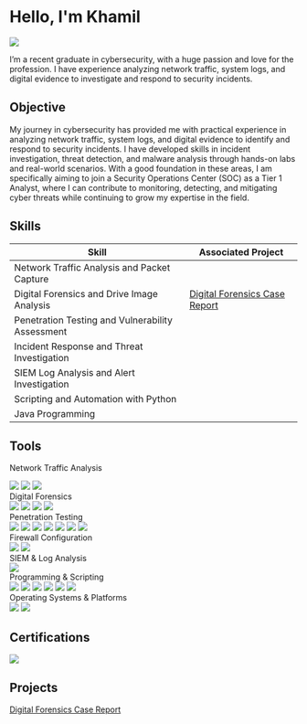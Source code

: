 # Hello, I'm Khamil
<a href="www.linkedin.com/in/khamil-t"><img src="https://img.shields.io/badge/-LinkedIn-0072b1?&style=for-the-badge&logo=linkedin&logoColor=white" /></a>

I’m a recent graduate in cybersecurity, with a huge passion and love for the profession. I have experience analyzing network traffic, system logs, and digital evidence to investigate and respond to security incidents.

## Objective

My journey in cybersecurity has provided me with practical experience in analyzing network traffic, system logs, and digital evidence to identify and respond to security incidents. I have developed skills in incident investigation, threat detection, and malware analysis through hands-on labs and real-world scenarios. With a good foundation in these areas, I am specifically aiming to join a Security Operations Center (SOC) as a Tier 1 Analyst, where I can contribute to monitoring, detecting, and mitigating cyber threats while continuing to grow my expertise in the field.


## Skills

| Skill                                            |     Associated Project     |
|--------------------------------------------------|----------------------------|
| Network Traffic Analysis and Packet Capture	     | 
| Digital Forensics and Drive Image Analysis	     | <a href="https://github.com/defendK/Digital-Forensics-Drive-Investigation/tree/main">Digital Forensics Case Report</a> |
| Penetration Testing and Vulnerability Assessment | 
| Incident Response and Threat Investigation	     | 
| SIEM Log Analysis and Alert Investigation	       | 
| Scripting and Automation with Python	           | 
| Java Programming                                 |
## Tools
Network Traffic Analysis
<div> <img src="https://img.shields.io/badge/-Wireshark-1679A7?&style=for-the-badge&logo=Wireshark&logoColor=white" /> <img src="https://img.shields.io/badge/-Network_Miner-6A0DAD?&style=for-the-badge&logo=wireshark&logoColor=white" /> <img src="https://img.shields.io/badge/-VirusTotal-0052CC?&style=for-the-badge&logo=VirusTotal&logoColor=white" /> </div>
Digital Forensics
<div> <img src="https://img.shields.io/badge/-The_Sleuth_Kit-000000?&style=for-the-badge&logo=Blackberry&logoColor=white" /> <img src="https://img.shields.io/badge/-Encase-FFC107?&style=for-the-badge&logo=Encase&logoColor=black" /> <img src="https://img.shields.io/badge/-OSForensics-0078D4?&style=for-the-badge&logo=Microsoft&logoColor=white" /> <img src="https://img.shields.io/badge/-E3-0078D4?&style=for-the-badge&logo=Microsoft&logoColor=white" /> </div>
Penetration Testing
<div> <img src="https://img.shields.io/badge/-Kali_Linux-2C3539?&style=for-the-badge&logo=KaliLinux&logoColor=white" /> <img src="https://img.shields.io/badge/-Burp_Suite-FF5722?&style=for-the-badge&logo=BurpSuite&logoColor=white" /> <img src="https://img.shields.io/badge/-Metasploit-0078D4?&style=for-the-badge&logo=Metasploit&logoColor=white" /> <img src="https://img.shields.io/badge/-Nessus-ED1C24?&style=for-the-badge&logo=Nessus&logoColor=white" /> <img src="https://img.shields.io/badge/-John_The_Ripper-009933?&style=for-the-badge&logo=JohnTheRipper&logoColor=white" /> <img src="https://img.shields.io/badge/-Aircrackng-2B2B2B?&style=for-the-badge&logo=Aircrackng&logoColor=white" /> <img src="https://img.shields.io/badge/-SQLmap-9370DB?&style=for-the-badge&logo=SQL&logoColor=white" /> </div>  </div>
Firewall Configuration
<div> <img src="https://img.shields.io/badge/-PfSense-00AABB?&style=for-the-badge&logo=PfSense&logoColor=white" /> <img src="https://img.shields.io/badge/-IPTables-555555?&style=for-the-badge&logo=Linux&logoColor=white" /> </div>
SIEM & Log Analysis
<div> <img src="https://img.shields.io/badge/-Splunk-000000?&style=for-the-badge&logo=Splunk&logoColor=white" /> </div>
Programming & Scripting
<div> <img src="https://img.shields.io/badge/-Python-3776AB?&style=for-the-badge&logo=Python&logoColor=white" /> <img src="https://img.shields.io/badge/-Java-007396?&style=for-the-badge&logo=Java&logoColor=white" /> <img src="https://img.shields.io/badge/-SQL-4479A1?&style=for-the-badge&logo=MySQL&logoColor=white" /> <img src="https://img.shields.io/badge/-HTML-E34F26?&style=for-the-badge&logo=HTML5&logoColor=white" /> <img src="https://img.shields.io/badge/-CSS-1572B6?&style=for-the-badge&logo=CSS3&logoColor=white" /> <img src="https://img.shields.io/badge/-JavaScript-F7DF1E?&style=for-the-badge&logo=JavaScript&logoColor=black" /> </div>
Operating Systems & Platforms
<div> <img src="https://img.shields.io/badge/-Windows_Server-0078D4?&style=for-the-badge&logo=Windows&logoColor=white" /> <img src="https://img.shields.io/badge/-Linux-FCC624?&style=for-the-badge&logo=Linux&logoColor=black" /> </div>

## Certifications
<div>
<img src="https://img.shields.io/badge/-Security%2B-FF0000?&style=for-the-badge&logo=CompTIA&logoColor=white" />
</div>

## Projects
<a href="https://github.com/defendK/Digital-Forensics-Drive-Investigation/tree/main">Digital Forensics Case Report</a>
